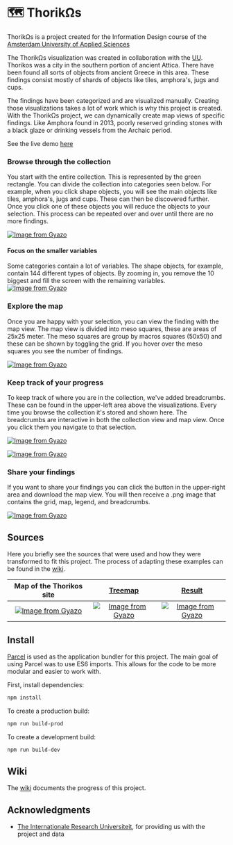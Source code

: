 # 🗺 ThorikΩs
ThorikΩs is a project created for the Information Design course of the [Amsterdam University of Applied Sciences](https://www.hva.nl/)

The ThorikΩs visualization was created in collaboration with the [UU](http://www.uu.nl/). Thorikos was a city in the southern portion of ancient Attica. There have been found all sorts of objects from ancient Greece in this area. These findings consist mostly of shards of objects like tiles, amphora's, jugs and cups. 

The findings have been categorized and are visualized manually. Creating those visualizations takes a lot of work which is why this project is created. With the ThorikΩs project, we can dynamically create map views of specific findings. Like Amphora found in 2013, poorly reserved grinding stones with a black glaze or drinking vessels from the Archaic period.

See the live demo [here](https://thorikos.netlify.com/)

### Browse through the collection
You start with the entire collection. This is represented by the green rectangle. You can divide the collection into categories seen below. For example, when you click shape objects, you will see the main objects like tiles, amphora's, jugs and cups. These can then be discovered further. Once you click one of these objects you will reduce the objects to your selection. This process can be repeated over and over until there are no more findings.

[![Image from Gyazo](https://i.gyazo.com/d6e8ff60a50319e836da5760df02b8df.gif)](https://gyazo.com/d6e8ff60a50319e836da5760df02b8df)

#### Focus on the smaller variables
Some categories contain a lot of variables. The shape objects, for example, contain 144 different types of objects. By zooming in, you remove the 10 biggest and fill the screen with the remaining variables.
[![Image from Gyazo](https://i.gyazo.com/5cf96432a86dd3dabf55d033d5bccd30.gif)](https://gyazo.com/5cf96432a86dd3dabf55d033d5bccd30)

### Explore the map
Once you are happy with your selection, you can view the finding with the map view. The map view is divided into meso squares, these are areas of 25x25 meter. The meso squares are group by macros squares (50x50) and these can be shown by toggling the grid. If you hover over the meso squares you see the number of findings.

[![Image from Gyazo](https://i.gyazo.com/f7625700aaae0211a44355dd02a20e6b.gif)](https://gyazo.com/f7625700aaae0211a44355dd02a20e6b)

### Keep track of your progress
To keep track of where you are in the collection, we've added breadcrumbs. These can be found in the upper-left area above the visualizations. Every time you browse the collection it's stored and shown here. The breadcrumbs are interactive in both the collection view and map view. Once you click them you navigate to that selection. 

[![Image from Gyazo](https://i.gyazo.com/fa2571cb8a3ad15b3ecf83519a97c1fe.gif)](https://gyazo.com/fa2571cb8a3ad15b3ecf83519a97c1fe)

[![Image from Gyazo](https://i.gyazo.com/32bdd315061bfd8a72affea8014bbd53.gif)](https://gyazo.com/32bdd315061bfd8a72affea8014bbd53)

### Share your findings
If you want to share your findings you can click the button in the upper-right area and download the map view. You will then receive a .png image that contains the grid, map, legend, and breadcrumbs.

[![Image from Gyazo](https://i.gyazo.com/0eeccfb81ed0bdf16922b0844b933614.gif)](https://gyazo.com/0eeccfb81ed0bdf16922b0844b933614)

## Sources
Here you briefly see the sources that were used and how they were transformed to fit this project. The process of adapting these examples can be found in the [wiki](https://github.com/MartijnKeesmaat/Thorikos/wiki). 

| Map of the Thorikos site        | [Treemap](https://bl.ocks.org/HarryStevens/545ca9d50cb9abbd68bfee526b0541f9)           | [Result](https://thorikos.netlify.com/)  |
| :-------------: |:-------------:| :-----:|
| [![Image from Gyazo](https://i.gyazo.com/b4e21b3c7af12ecd93646eceafe2629f.png)](https://gyazo.com/b4e21b3c7af12ecd93646eceafe2629f)      | [![Image from Gyazo](https://i.gyazo.com/6a863944da868a51ca280c828acc82cf.gif)](https://gyazo.com/6a863944da868a51ca280c828acc82cf) | [![Image from Gyazo](https://i.gyazo.com/d293366c6ac8b2c3fe9581ceb2bfd5f3.gif)](https://gyazo.com/d293366c6ac8b2c3fe9581ceb2bfd5f3) |

## Install
[Parcel](https://parceljs.org/) is used as the application bundler for this project. The main goal of using Parcel was to use ES6 imports. This allows for the code to be more modular and easier to work with.

First, install dependencies:

```sh
npm install
```

To create a production build:

```sh
npm run build-prod
```

To create a development build:

```sh
npm run build-dev
```

## Wiki
The [wiki](https://github.com/MartijnKeesmaat/Thorikos/wiki) documents the progress of this project.


## Acknowledgments
- [The Internationale Research Universiteit](http://www.uu.nl/), for providing us with the project and data
